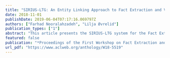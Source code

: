 ```yaml
---
title: "SIRIUS-LTG: An Entity Linking Approach to Fact Extraction and Verification"
date: 2018-11-01
publishDate: 2019-06-04T07:17:16.069797Z
authors: ["Farhad Nooralahzadeh", "Lilja Øvrelid"]
publication_types: ["1"]
abstract: "This article presents the SIRIUS-LTG system for the Fact Extraction and VERification (FEVER) SharedTask. It consists of three components: 1)Wikipedia Page Retrieval: First we extract the entities in the claim, then we find potential Wikipedia URI candidates for each of the entities using a SPARQL query over DBpedia 2)Sentence selection: We investigate various techniques i.e. Smooth Inverse Frequency(SIF), Word Mover′s Distance (WMD), Soft-Cosine Similarity, Cosine similarity with uni-gram Term Frequency Inverse Document Frequency (TF-IDF) to rank sentences by their similarity to the claim. 3)Textual Entailment: We compare three models for the task of claim classification. We apply a Decomposable Attention (DA) model (Parikh et al., 2016), a Decomposed Graph Entailment (DGE) model (Khot et al., 2018) and a Gradient-Boosted Decision Trees (TalosTree) model (Sean et al.,2017) for this task. The experiments show that the pipeline with simple Cosine Similarity using TFIDF in sentence selection along with DA model as labelling model achieves the best results on the development set (F1evidence: 32.17, label accuracy: 59.61 andFEVER score: 0.3778). Furthermore, it obtains 30.19, 48.87 and 36.55 in terms of F1 evidence, label accuracy and FEVER score, respectively, on the test set. Our system ranks 15th among 23 participants in the shared task prior to any human-evaluation of the evidence."
featured: false
publication: "*Proceedings of the First Workshop on Fact Extraction and VERification (FEVER)*"
url_pdf: "https://www.aclweb.org/anthology/W18-5519"
---
```


